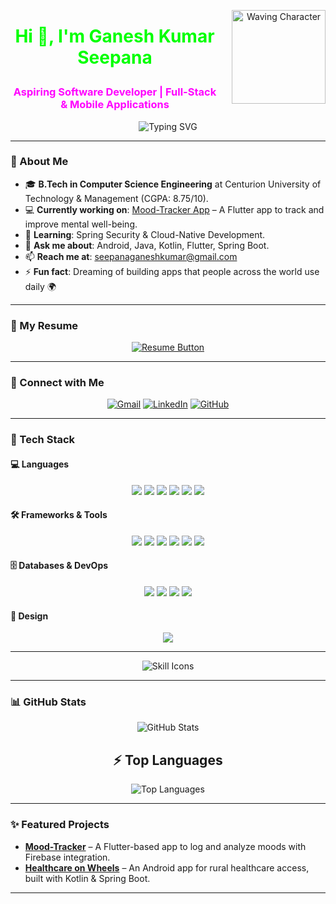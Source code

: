 <p align="center">
  <img src="https://media.giphy.com/media/v1.Y2lkPTc5MGI3NjExOTZxa3Rmb2Fsb2I5cDJocmR5c3J1d2M3YzB0c2N4a3M2d2ZiZGw5ZCZlcD12MV9pbnRlcm5hbF9naWZfYnlfaWQmY3Q9Zw/LMcUcWjY5zJ3cJ5Y8N/giphy.gif" alt="Waving Character" width="150" style="float:right; margin-left:20px;"/>
</p>

# <p align="center" style="color:#00FF00">Hi 👋, I'm Ganesh Kumar Seepana</p>

### <p align="center" style="color:#FF00FF">Aspiring Software Developer | Full-Stack & Mobile Applications</p>

<p align="center">
  <img src="https://readme-typing-svg.herokuapp.com?font=Fira+Code&size=22&pause=1000&color=FF4500&center=true&vCenter=true&width=600&lines=Java+%7C+Spring+Boot+%7C+Flutter;Full-Stack+Developer;Android+Enthusiast;AI+%26+ML+Learner" alt="Typing SVG"/>
</p>

---

### 📌 About Me
- 🎓 **B.Tech in Computer Science Engineering** at Centurion University of Technology & Management (CGPA: 8.75/10).  
- 💻 **Currently working on**: [Mood-Tracker App](https://github.com/GaneshKumarSeepana/mood-tracker) – A Flutter app to track and improve mental well-being.  
- 🌱 **Learning**: Spring Security & Cloud-Native Development.  
- 💬 **Ask me about**: Android, Java, Kotlin, Flutter, Spring Boot.  
- 📫 **Reach me at**: [seepanaganeshkumar@gmail.com](mailto:seepanaganeshkumar@gmail.com)  
- ⚡ **Fun fact**: Dreaming of building apps that people across the world use daily 🌍  

---

### 📄 My Resume
<p align="center">
  <a href="https://drive.google.com/file/d/1_xdLrYS6VtDe5dKanh8VDkZE7QbPda3q/view?usp=sharing" target="_blank">
    <img src="https://img.shields.io/badge/View%20Resume-FF4500?style=for-the-badge&logo=adobeacrobatreader&logoColor=white" alt="Resume Button"/>
  </a>
</p>

---

### 🤝 Connect with Me
<p align="center">
  <a href="mailto:seepanaganeshkumar@gmail.com"><img src="https://img.shields.io/badge/gmail-%23EA4335.svg?style=plastic&logo=gmail&logoColor=white" alt="Gmail"></a>
  <a href="http://www.linkedin.com/in/ganeshkumar-seepana"><img src="https://img.shields.io/badge/linkedin-%230A66C2.svg?style=plastic&logo=linkedin&logoColor=white" alt="LinkedIn"></a>
  <a href="https://github.com/GaneshKumarSeepana"><img src="https://img.shields.io/badge/github-%23181717.svg?style=plastic&logo=github&logoColor=white" alt="GitHub"></a>
</p>

---

### 🚀 Tech Stack  

#### 💻 Languages  
<p align="center">
  <img src="https://img.shields.io/badge/C-00FF00?style=flat-square&logo=c&logoColor=white"/>
  <img src="https://img.shields.io/badge/C++-00FF00?style=flat-square&logo=c%2B%2B&logoColor=white"/>
  <img src="https://img.shields.io/badge/Java-FF4500?style=flat-square&logo=java&logoColor=white"/>
  <img src="https://img.shields.io/badge/Kotlin-1E90FF?style=flat-square&logo=kotlin&logoColor=white"/>
  <img src="https://img.shields.io/badge/Python-FFFF00?style=flat-square&logo=python&logoColor=black"/>
  <img src="https://img.shields.io/badge/JavaScript-FF00FF?style=flat-square&logo=javascript&logoColor=black"/>
</p>

#### 🛠️ Frameworks & Tools  
<p align="center">
  <img src="https://img.shields.io/badge/Android-00FF00?style=flat-square&logo=android&logoColor=white"/>
  <img src="https://img.shields.io/badge/Flutter-1E90FF?style=flat-square&logo=flutter&logoColor=white"/>
  <img src="https://img.shields.io/badge/Dart-FF4500?style=flat-square&logo=dart&logoColor=white"/>
  <img src="https://img.shields.io/badge/Spring-FFFF00?style=flat-square&logo=spring&logoColor=white"/>
  <img src="https://img.shields.io/badge/Node.js-00FF00?style=flat-square&logo=node.js&logoColor=white"/>
  <img src="https://img.shields.io/badge/TailwindCSS-FF00FF?style=flat-square&logo=tailwind-css&logoColor=white"/>
</p>

#### 🗄️ Databases & DevOps  
<p align="center">
  <img src="https://img.shields.io/badge/MySQL-1E90FF?style=flat-square&logo=mysql&logoColor=white"/>
  <img src="https://img.shields.io/badge/MongoDB-00FF00?style=flat-square&logo=mongodb&logoColor=white"/>
  <img src="https://img.shields.io/badge/Git-FF4500?style=flat-square&logo=git&logoColor=white"/>
  <img src="https://img.shields.io/badge/Firebase-FFFF00?style=flat-square&logo=firebase&logoColor=black"/>
</p>

#### 🎨 Design  
<p align="center">
  <img src="https://img.shields.io/badge/Figma-FF00FF?style=flat-square&logo=figma&logoColor=white"/>
</p>

---

<p align="center">
  <img src="https://skillicons.dev/icons?i=c,cpp,java,kotlin,python,js,android,flutter,dart,spring,nodejs,tailwind,mysql,mongodb,git,firebase,figma&perline=10" alt="Skill Icons"/>
</p>

---

### 📊 GitHub Stats
<p align="center">
  <img src="https://github-readme-stats.vercel.app/api?username=GaneshKumarSeepana&show_icons=true&count_private=true&hide=prs&theme=radical" alt="GitHub Stats">
</p>

<h2 align="center">⚡ Top Languages</h2>
<p align="center">
  <img src="https://github-readme-stats.vercel.app/api/top-langs/?username=GaneshKumarSeepana&langs_count=8&layout=compact&theme=radical" alt="Top Languages">
</p>

---

### ✨ Featured Projects
- [**Mood-Tracker**](https://github.com/GaneshKumarSeepana/mood-tracker) – A Flutter-based app to log and analyze moods with Firebase integration.  
- [**Healthcare on Wheels**](https://github.com/GaneshKumarSeepana/healthcare-on-wheels) – An Android app for rural healthcare access, built with Kotlin & Spring Boot.  

---
